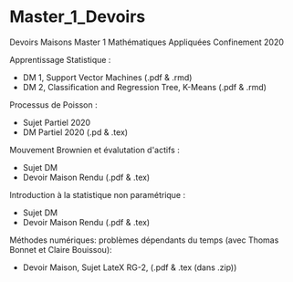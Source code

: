 # Master_1_Devoirs
Devoirs Maisons Master 1 Mathématiques Appliquées Confinement 2020

Apprentissage Statistique :
- DM 1, Support Vector Machines (.pdf & .rmd)
- DM 2, Classification and Regression Tree, K-Means (.pdf & .rmd)

Processus de Poisson :
- Sujet Partiel 2020
- DM Partiel 2020 (.pd & .tex)

Mouvement Brownien et évalutation d'actifs :
- Sujet DM
- Devoir Maison Rendu (.pdf & .tex)

Introduction à la statistique non paramétrique :
- Sujet DM
- Devoir Maison Rendu (.pdf & .tex)

Méthodes numériques: problèmes dépendants du temps (avec Thomas Bonnet et Claire Bouissou):
- Devoir Maison, Sujet LateX RG-2, (.pdf & .tex (dans .zip))
